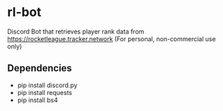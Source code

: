 # rl-bot
Discord Bot that retrieves player rank data from https://rocketleague.tracker.network
(For personal, non-commercial use only)

## Dependencies
- pip install discord.py
- pip install requests
- pip install bs4
